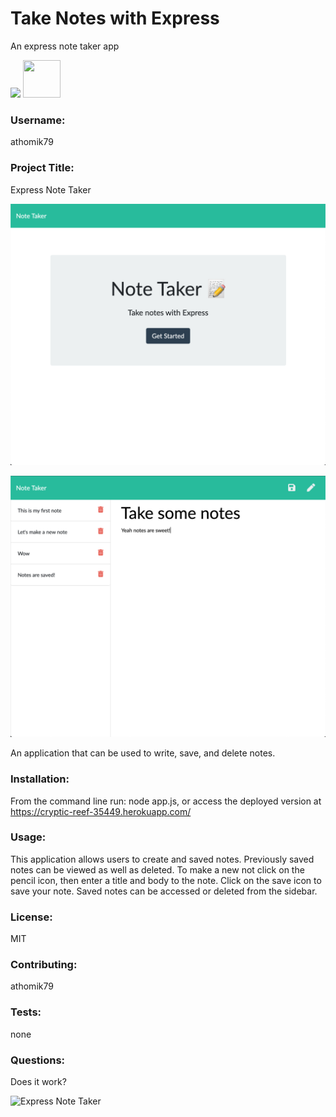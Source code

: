 # Take Notes with Express
An express note taker app

<img src="https://img.shields.io/badge/License-MIT-yellow.svg">

<img src="https://avatars.githubusercontent.com/u/55367871?" height="60px" width="60px">

### Username:

athomik79

### Project Title:

Express Note Taker


![Template Engine Home](https://github.com/athomik79/11-Express-Note-Taker/blob/master/note_taker_home.png)

![Template Engine Notes](https://github.com/athomik79/11-Express-Note-Taker/blob/master/note_taker_notes.png)

An application that can be used to write, save, and delete notes.

### Installation:

From the command line run: node app.js, or access the deployed version at https://cryptic-reef-35449.herokuapp.com/

### Usage:

This application allows users to create and saved notes. Previously saved notes can be viewed as well as deleted. To make a new not click on the pencil icon, then enter a title and body to the note. Click on the save icon to save your note. Saved notes can be accessed or deleted from the sidebar.

### License:

MIT

### Contributing:

athomik79

### Tests:

none

### Questions:

Does it work?

![Express Note Taker](https://github.com/athomik79/11-Express-Note-Taker/blob/master/express_note_taker.gif)
